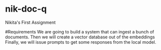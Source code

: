 # nik-doc-q
Nikita's First Assignment

#Requirements
We are going to build a system that can ingest a bunch of documents.
Then we will create a vector database out of the embeddings
Finally, we will issue prompts to get some responses from the local model.

